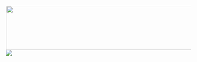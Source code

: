
  <img src="https://render.gitanimals.org/lines/seulki-k?pet-id=1" width="1000" height="120"/>


  <img src="https://render.gitanimals.org/farms/seulki-k}"/>

